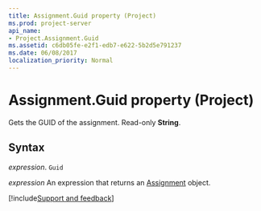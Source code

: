 ```yaml
---
title: Assignment.Guid property (Project)
ms.prod: project-server
api_name:
- Project.Assignment.Guid
ms.assetid: c6db05fe-e2f1-edb7-e622-5b2d5e791237
ms.date: 06/08/2017
localization_priority: Normal
---
```



# Assignment.Guid property (Project)

Gets the GUID of the assignment. Read-only  **String**.


## Syntax

_expression_. `Guid`

 _expression_ An expression that returns an [Assignment](./Project.Assignment.md) object.

[!include[Support and feedback](~/includes/feedback-boilerplate.md)]